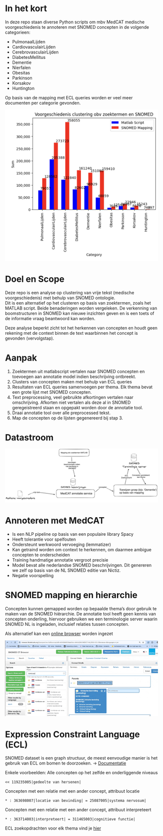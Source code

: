 
# In het kort

In deze repo staan diverse Python scripts om mbv MedCAT medische voorgeschiedenis te annoteren met SNOMED concepten in de volgende categorieen:
- PulmonaalLijden
- CardiovasculairLijden
- CerebrovasculairLijden
- DiabetesMellitus
- Dementie
- Nierfalen
- Obesitas
- Parkinson
- Korsakov
- Huntington

Op basis van de mapping met ECL queries worden er veel meer documenten per categorie gevonden.


![Plot](/static/plot_comparison.png)


# Doel en Scope

Deze repo is een analyse op clustering van vrije tekst (medische voorgeschiedenis) met behulp van SNOMED ontologie.  
Dit is een alternatief op het clusteren op basis van zoektermen, zoals het MATLAB script. Beide benaderingen worden vergeleken. De verkenning van boomstructuren in SNOMED kan nieuwe inzichten geven en is een toets of de informatie vraag beantwoord kan worden.  

Deze analyse beperkt zicht tot het herkennen van concepten en houdt geen rekening met de context binnen de text waarbinnen het concept is gevonden (vervolgstap). 

# Aanpak

1. Zoektermen uit matlabscript vertalen naar SNOMED concepten en toevoegen aan annotatie model indien beschrijving ontbreekt.
2. Clusters van concepten maken met behulp van ECL queries
3. Resultaten van ECL queries samenvoegen per thema. Elk thema bevat een grote lijst met SNOMED concepten.
4. Text preprocessing, veel gebruikte afkortingen vertalen naar omschrijving. Afkorten niet vertalen als deze al in SNOMED geregeistreerd staan en opgepakt worden door de annotatie tool.
5. Draai  annotatie tool over alle preprocessed tekst.
6. Map de concepten op de lijsten gegenereerd bij stap 3.


# Datastroom

![Dataflow](/static/image.png)

# Annoteren met MedCAT

- Is een NLP pipeline op basis van een populaire library Spacy
- Heeft tolerantie voor spelfouten
- Ondersteunt werkwoord vervoeging (lemmatizer)
- Kan getraind worden om context te herkennen, om daarmee ambigue concepten te onderscheiden
- Training handmatige annotatie vergroot precisie
- Model bevat alle nederlandse SNOMED beschrijvingen. Dit genereren we zelf op basis van de NL SNOMED editie van Nictiz.
- Negatie voorspelling

# SNOMED mapping en hierarchie

Concepten kunnen gemapped worden op bepaalde thema’s door gebruik te maken van de SNOMED hiërarchie. De annotatie tool heeft geen kennis van concepten onderling, hiervoor gebruiken we een terminologie server waarin SNOMED NL is ingeladen, inclusief relaties tussen concepten.

Als alternatief kan een [online browser](https://browser.ihtsdotools.org/?perspective=full&conceptId1=404684003&edition=MAIN/SNOMEDCT-NL/2024-03-31&release=&languages=nl,en) worden ingezet


![SNOMED browser](static/browser_sr.gif)

# Expression Constraint Language (ECL)

SNOMED dataset is een graph structuur, de meest eenvoudige manier is het gebruik van ECL om bomen te doorzoeken. -> [Documentatie](https://confluence.ihtsdotools.org/display/DOCECL/Appendix+D+-+ECL+Quick+reference)

Enkele voorbeelden:
Alle concepten op het zelfde en onderliggende niveaus
```
<< 119235005|gedeelte van hersenen|
```

Concepten met een relatie met een ander concept, attribuut locatie
```
* : 363698007|locatie van bevinding| = 25087005|systema nervosum|
```

Concepten met een relatie met een ander concept, attribuut interpreteert
```
* : 363714003|interpreteert| = 311465003|cognitieve functie|
```

ECL zoekopdrachten voor elk thema vind je [hier](/vumc/snomed_mapping.py)
